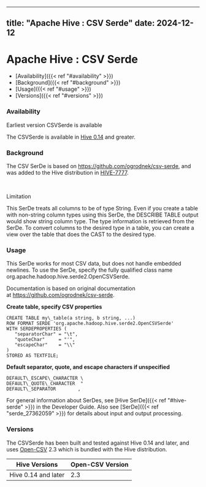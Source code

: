 ---

title: "Apache Hive : CSV Serde"
date: 2024-12-12
----------------

# Apache Hive : CSV Serde

* [Availability]({{< ref "#availability" >}})
* [Background]({{< ref "#background" >}})
* [Usage]({{< ref "#usage" >}})
* [Versions]({{< ref "#versions" >}})

### Availability

Earliest version CSVSerde is available

The CSVSerde is available in [Hive 0.14](https://issues.apache.org/jira/browse/HIVE-7777) and greater.

### Background

The CSV SerDe is based on <https://github.com/ogrodnek/csv-serde>, and was added to the Hive distribution in [HIVE-7777](https://issues.apache.org/jira/browse/HIVE-7777).

 

Limitation

This SerDe treats all columns to be of type String. Even if you create a table with non-string column types using this SerDe, the DESCRIBE TABLE output would show string column type. The type information is retrieved from the SerDe. To convert columns to the desired type in a table, you can create a view over the table that does the CAST to the desired type.

### Usage

This SerDe works for most CSV data, but does not handle embedded newlines. To use the SerDe, specify the fully qualified class name org.apache.hadoop.hive.serde2.OpenCSVSerde.  

Documentation is based on original documentation at <https://github.com/ogrodnek/csv-serde>.

**Create table, specify CSV properties**

```
CREATE TABLE my\_table(a string, b string, ...)
ROW FORMAT SERDE 'org.apache.hadoop.hive.serde2.OpenCSVSerde'
WITH SERDEPROPERTIES (
   "separatorChar" = "\t",
   "quoteChar"     = "'",
   "escapeChar"    = "\\"
)   
STORED AS TEXTFILE;
```

**Default separator, quote, and escape characters if unspecified**

```
DEFAULT\_ESCAPE\_CHARACTER \
DEFAULT\_QUOTE\_CHARACTER  "
DEFAULT\_SEPARATOR        ,
```

For general information about SerDes, see [Hive SerDe]({{< ref "#hive-serde" >}}) in the Developer Guide. Also see [SerDe]({{< ref "serde_27362059" >}}) for details about input and output processing.

### Versions

The CSVSerde has been built and tested against Hive 0.14 and later, and uses [Open-CSV](http://opencsv.sourceforge.net/) 2.3 which is bundled with the Hive distribution.

|    Hive Versions    | Open-CSV Version |
|---------------------|------------------|
| Hive 0.14 and later | 2.3              |

